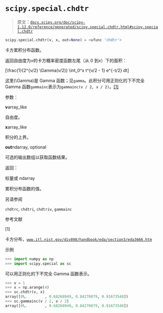 # `scipy.special.chdtr`

> 原文：[`docs.scipy.org/doc/scipy-1.12.0/reference/generated/scipy.special.chdtr.html#scipy.special.chdtr`](https://docs.scipy.org/doc/scipy-1.12.0/reference/generated/scipy.special.chdtr.html#scipy.special.chdtr)

```py
scipy.special.chdtr(v, x, out=None) = <ufunc 'chdtr'>
```

卡方累积分布函数。

返回自由度为*v*的卡方概率密度函数左尾（从 0 到*x*）下的面积：

\[\frac{1}{2^{v/2} \Gamma(v/2)} \int_0^x t^{v/2 - 1} e^{-t/2} dt\]

这里\(\Gamma\)是 Gamma 函数；见`gamma`。此积分可用正则化的下不完全 Gamma 函数`gammainc`表示为`gammainc(v / 2, x / 2)`。[[1]](#r45ed41524af8-1)

参数：

**v**array_like

自由度。

**x**array_like

积分的上界。

**out**ndarray, optional

可选的输出数组以获取函数结果。

返回：

标量或 ndarray

累积分布函数的值。

另请参阅

`chdtrc`, `chdtri`, `chdtriv`, `gammainc`

参考文献

[1]

卡方分布，[`www.itl.nist.gov/div898/handbook/eda/section3/eda3666.htm`](https://www.itl.nist.gov/div898/handbook/eda/section3/eda3666.htm)

示例

```py
>>> import numpy as np
>>> import scipy.special as sc 
```

可以用正则化的下不完全 Gamma 函数表示。

```py
>>> v = 1
>>> x = np.arange(4)
>>> sc.chdtr(v, x)
array([0\.        , 0.68268949, 0.84270079, 0.91673548])
>>> sc.gammainc(v / 2, x / 2)
array([0\.        , 0.68268949, 0.84270079, 0.91673548]) 
```
